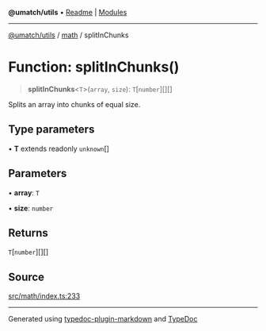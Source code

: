 **@umatch/utils** • [Readme](../../index.md) \| [Modules](../../modules.md)

***

[@umatch/utils](../../modules.md) / [math](../index.md) / splitInChunks

# Function: splitInChunks()

> **splitInChunks**\<`T`\>(`array`, `size`): `T`\[`number`\][][]

Splits an array into chunks of equal size.

## Type parameters

• **T** extends readonly `unknown`[]

## Parameters

• **array**: `T`

• **size**: `number`

## Returns

`T`\[`number`\][][]

## Source

[src/math/index.ts:233](https://github.com/umatch-oficial/utils/blob/1c5b195/src/math/index.ts#L233)

***

Generated using [typedoc-plugin-markdown](https://www.npmjs.com/package/typedoc-plugin-markdown) and [TypeDoc](https://typedoc.org/)
